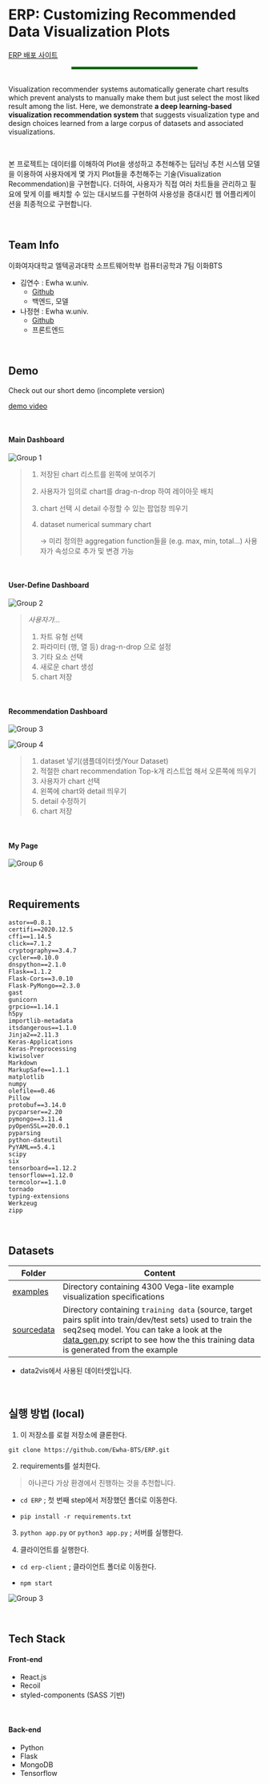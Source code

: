# ERP: Customizing Recommended Data Visualization Plots

[ERP 배포 사이트](https://ewhabts-erp.herokuapp.com/)

<hr style="height: auto; width: 50%; border-bottom: 5px solid; color: darkgreen; margin: 0 auto" />

<br />



Visualization recommender systems automatically generate chart results which prevent analysts to manually make them but just select the most liked result among the list.  Here, we demonstrate **a deep learning-based visualization recommendation system** that suggests visualization type and design choices learned from a large corpus of datasets and associated visualizations.

<br />



본 프로젝트는 데이터를 이해하여 Plot을 생성하고 추천해주는 딥러닝 추천 시스템 모델을 이용하여 사용자에게 몇 가지 Plot들을 추천해주는 기술(Visualization Recommendation)을 구현합니다. 더하여, 사용자가 직접 여러 차트들을 관리하고 필요에 맞게 이를 배치할 수 있는 대시보드를 구현하여 사용성을 증대시킨 웹 어플리케이션을 최종적으로 구현합니다.

<br />




## Team Info

이화여자대학교 엘텍공과대학 소프트웨어학부 컴퓨터공학과 7팀 이화BTS

- 김연수 : Ewha w.univ.
    - [Github](https://github.com/yskim0)
    - 백엔드, 모델
- 나정현 : Ewha w.univ.
    - [Github](https://github.com/leahincom)
    - 프론트엔드

<br />



## Demo

Check out our short demo (incomplete version)

[demo video]()

<br />



#### Main Dashboard

![Group 1](https://user-images.githubusercontent.com/49134038/120289713-8989f900-c2fc-11eb-9664-3fef9ebf7788.png)

> 1. 저장된 chart 리스트를 왼쪽에 보여주기
>
> 2. 사용자가 임의로 chart를 drag-n-drop 하여 레이아웃 배치
>
> 3. chart 선택 시 detail 수정할 수 있는 팝업창 띄우기
>
> 4. dataset numerical summary chart
>
>    → 미리 정의한 aggregation function들을 (e.g. max, min, total...) 사용자가 속성으로 추가 및 변경 가능

<br />



#### User-Define Dashboard

![Group 2](https://user-images.githubusercontent.com/49134038/120289674-80009100-c2fc-11eb-983e-5991b506e3a4.png)

> *사용자가...*
>
> 1. 차트 유형 선택
> 2. 파라미터 (행, 열 등) drag-n-drop 으로 설정
> 3. 기타 요소 선택
> 4. 새로운 chart 생성
> 5. chart 저장

<br />



#### Recommendation Dashboard

![Group 3](https://user-images.githubusercontent.com/49134038/120289667-80009100-c2fc-11eb-8152-c4d8187b846f.png)

![Group 4](https://user-images.githubusercontent.com/49134038/120289665-7e36cd80-c2fc-11eb-96f0-e32614408a65.png)

> 1. dataset 넣기(샘플데이터셋/Your Dataset)
> 2. 적절한 chart recommendation Top-k개 리스트업 해서 오른쪽에 띄우기
> 3. 사용자가 chart 선택
> 4. 왼쪽에 chart와 detail 띄우기
> 5. detail 수정하기
> 6. chart 저장

<br />



#### My Page

![Group 6](https://user-images.githubusercontent.com/49134038/120290677-8a6f5a80-c2fd-11eb-9e53-7e0bf21e3b18.png)

<br />



## Requirements

```
astor==0.8.1
certifi==2020.12.5
cffi==1.14.5
click==7.1.2
cryptography==3.4.7
cycler==0.10.0
dnspython==2.1.0
Flask==1.1.2
Flask-Cors==3.0.10
Flask-PyMongo==2.3.0
gast
gunicorn
grpcio==1.14.1
h5py 
importlib-metadata 
itsdangerous==1.1.0
Jinja2==2.11.3
Keras-Applications 
Keras-Preprocessing 
kiwisolver 
Markdown 
MarkupSafe==1.1.1
matplotlib 
numpy 
olefile==0.46
Pillow 
protobuf==3.14.0
pycparser==2.20
pymongo==3.11.4
pyOpenSSL==20.0.1
pyparsing 
python-dateutil 
PyYAML==5.4.1
scipy 
six 
tensorboard==1.12.2
tensorflow==1.12.0
termcolor==1.1.0
tornado 
typing-extensions 
Werkzeug 
zipp 
```

<br />



## Datasets

| Folder                                                       | Content                                                      |
| ------------------------------------------------------------ | ------------------------------------------------------------ |
| [examples](https://github.com/victordibia/data2vis/blob/master/examples) | Directory containing 4300 Vega-lite example visualization specifications |
| [sourcedata](https://github.com/victordibia/data2vis/blob/master/sourcedata) | Directory containing `training data` (source, target pairs split into train/dev/test sets) used to train the seq2seq model. You can take a look at the [data_gen.py](https://github.com/victordibia/data2vis/blob/master/utils/data_gen.py) script to see how the this training data is generated from the example |

- data2vis에서 사용된 데이터셋입니다. 

<br />



## 실행 방법 (local)

1. 이 저장소를 로컬 저장소에 클론한다.

`git clone https://github.com/Ewha-BTS/ERP.git`

2. requirements를 설치한다.

> 아나콘다 가상 환경에서 진행하는 것을 추천합니다.

* `cd ERP` ; 첫 번째 step에서 저장했던 폴더로 이동한다.

- `pip install -r requirements.txt`

3. `python app.py` or `python3 app.py` ; 서버를 실행한다.

4. 클라이언트를 실행한다.

* `cd erp-client` ; 클라이언트 폴더로 이동한다.

* `npm start`

![Group 3](https://user-images.githubusercontent.com/49134038/120289667-80009100-c2fc-11eb-8152-c4d8187b846f.png)

<br>



## Tech Stack

#### Front-end

- React.js
- Recoil
- styled-components (SASS 기반)

<br />



#### Back-end

* Python
* Flask
* MongoDB
* Tensorflow


<br />



